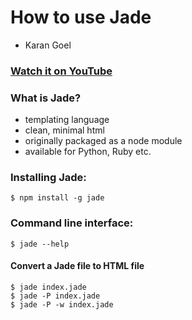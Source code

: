 How to use Jade
===============

- Karan Goel

### [Watch it on YouTube](https://www.youtube.com/watch?v=Hlpz1bTfbn4)

### What is Jade?

- templating language
- clean, minimal html
- originally packaged as a node module
- available for Python, Ruby etc.


### Installing Jade:

    $ npm install -g jade


### Command line interface:

    $ jade --help


#### Convert a Jade file to HTML file

    $ jade index.jade
    $ jade -P index.jade
    $ jade -P -w index.jade
